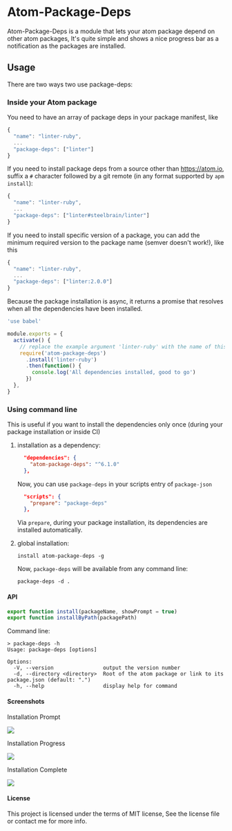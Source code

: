 # Atom-Package-Deps

Atom-Package-Deps is a module that lets your atom package depend on other atom packages, It's quite simple and shows a nice progress bar as a notification as the packages are installed.

## Usage
There are two ways two use package-deps:

### Inside your Atom package

You need to have an array of package deps in your package manifest, like

```js
{
  "name": "linter-ruby",
  ...
  "package-deps": ["linter"]
}
```

If you need to install package deps from a source other than https://atom.io, suffix a `#` character followed by a git remote (in any format supported by `apm install`):

```js
{
  "name": "linter-ruby",
  ...
  "package-deps": ["linter#steelbrain/linter"]
}
```

If you need to install specific version of a package, you can add the minimum required version to the package name (semver doesn't work!), like this

```js
{
  "name": "linter-ruby",
  ...
  "package-deps": ["linter:2.0.0"]
}
```

Because the package installation is async, it returns a promise that resolves when all the dependencies have been installed.

```js
'use babel'

module.exports = {
  activate() {
    // replace the example argument 'linter-ruby' with the name of this Atom package
    require('atom-package-deps')
      .install('linter-ruby')
      .then(function() {
        console.log('All dependencies installed, good to go')
      })
  },
}
```

### Using command line
This is useful if you want to install the dependencies only once (during your package installation or inside CI)

1) installation as a dependency:
    ```json
      "dependencies": {
        "atom-package-deps": "^6.1.0"
      },
    ```
    Now, you can use `package-deps` in your scripts entry of `package-json`
    ```json
      "scripts": {
        "prepare": "package-deps"
      },
    ```
    Via `prepare`, during your package installation, its dependencies are installed automatically.

2) global installation:
    ```
    install atom-package-deps -g
    ```
    
    Now, `package-deps` will be available from any command line:
    ```
    package-deps -d .
    ```


#### API
```js
export function install(packageName, showPrompt = true)
export function installByPath(packagePath)
```

Command line:
```
> package-deps -h
Usage: package-deps [options]

Options:
  -V, --version                output the version number
  -d, --directory <directory>  Root of the atom package or link to its package.json (default: ".")
  -h, --help                   display help for command
```

#### Screenshots

Installation Prompt

<img src="https://cloud.githubusercontent.com/assets/4278113/22874485/10df8086-f1e8-11e6-8270-9b9823ba07f3.png">

Installation Progress

<img src="https://cloud.githubusercontent.com/assets/4278113/22874527/59b37c22-f1e8-11e6-968e-dfa857db7664.png">

Installation Complete

<img src="https://cloud.githubusercontent.com/assets/4278113/22874504/32294a88-f1e8-11e6-8741-81e368bb1649.png">

#### License

This project is licensed under the terms of MIT license, See the license file or contact me for more info.
